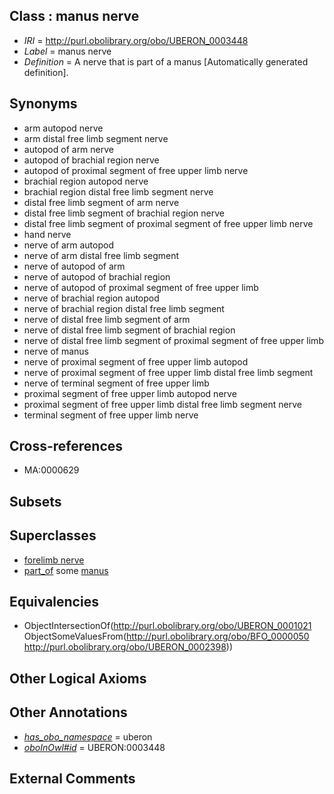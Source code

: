 
## Class : manus nerve

 * *IRI* = http://purl.obolibrary.org/obo/UBERON_0003448
 * *Label* = manus nerve
 * *Definition* = A nerve that is part of a manus [Automatically generated definition].

## Synonyms

 * arm autopod nerve
 * arm distal free limb segment nerve
 * autopod of arm nerve
 * autopod of brachial region nerve
 * autopod of proximal segment of free upper limb nerve
 * brachial region autopod nerve
 * brachial region distal free limb segment nerve
 * distal free limb segment of arm nerve
 * distal free limb segment of brachial region nerve
 * distal free limb segment of proximal segment of free upper limb nerve
 * hand nerve
 * nerve of arm autopod
 * nerve of arm distal free limb segment
 * nerve of autopod of arm
 * nerve of autopod of brachial region
 * nerve of autopod of proximal segment of free upper limb
 * nerve of brachial region autopod
 * nerve of brachial region distal free limb segment
 * nerve of distal free limb segment of arm
 * nerve of distal free limb segment of brachial region
 * nerve of distal free limb segment of proximal segment of free upper limb
 * nerve of manus
 * nerve of proximal segment of free upper limb autopod
 * nerve of proximal segment of free upper limb distal free limb segment
 * nerve of terminal segment of free upper limb
 * proximal segment of free upper limb autopod nerve
 * proximal segment of free upper limb distal free limb segment nerve
 * terminal segment of free upper limb nerve

## Cross-references

 * MA:0000629

## Subsets


## Superclasses

 * [forelimb nerve](../../UBERON/41/UBERON_0003441.md)
 * [part_of](../../BFO/50/BFO_0000050.md) some [manus](../../UBERON/98/UBERON_0002398.md)

## Equivalencies

 * ObjectIntersectionOf(<http://purl.obolibrary.org/obo/UBERON_0001021> ObjectSomeValuesFrom(<http://purl.obolibrary.org/obo/BFO_0000050> <http://purl.obolibrary.org/obo/UBERON_0002398>))

## Other Logical Axioms


## Other Annotations

 * *[has_obo_namespace](../../ce/oboInOwl#hasOBONamespace.md)* = uberon
 * *[oboInOwl#id](../../id/oboInOwl#id.md)* = UBERON:0003448

## External Comments

